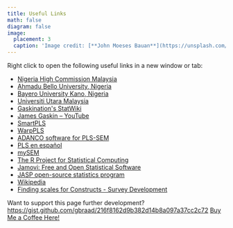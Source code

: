 ```yaml
---
title: Useful Links
math: false
diagram: false
image:
  placement: 3
  caption: 'Image credit: [**John Moeses Bauan**](https://unsplash.com/photos/OGZtQF8iC0g)'
---
```


Right click to open the following useful links in a new window or tab:

* [Nigeria High Commission Malaysia](https://www.nigeria.org.my)
* [Ahmadu Bello University, Nigeria](https://www.abu.edu.ng)
* [Bayero University Kano, Nigeria](https://www.buk.edu.ng)
* [Universiti Utara Malaysia](http://www.uum.edu.my)
* [Gaskination's StatWiki](http://statwiki.kolobkreations.com)
* [James Gaskin – YouTube](http://tiny.cc/lys1tz)
* [SmartPLS](https://www.smartpls.com)
* [WarpPLS](http://www.warppls.com)
* [ADANCO software for PLS-SEM](https://www.composite-modeling.com)
* [PLS en español](https://www.facebook.com/groups/PLShispano)
* [mySEM](https://www.facebook.com/groups/mysem)
* [The R Project for Statistical Computing](https://www.r-project.org)
* [Jamovi: Free and Open Statistical Software](https://www.jamovi.org)
* [JASP open-source statistics program](https://jasp-stats.org)
* [Wikipedia]( https://en.wikipedia.org/wiki/Main_Page)
* [Finding scales for Constructs - Survey Development]( https://inn.theorizeit.org)


Want to support this page further development? https://gist.github.com/gbraad/216f8162d9b382d14b8a097a37cc2c72  [Buy Me a Coffee Here!]( https://paypal.me/KabiruKura)
